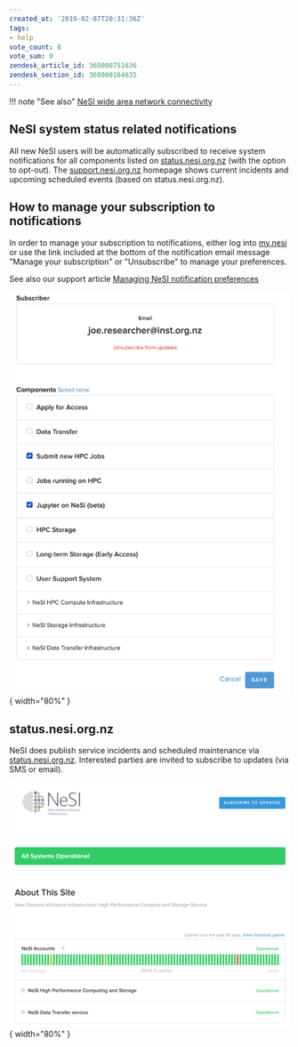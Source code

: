 ```yaml
---
created_at: '2019-02-07T20:31:36Z'
tags:
- help
vote_count: 0
vote_sum: 0
zendesk_article_id: 360000751636
zendesk_section_id: 360000164635
---
```


!!! note "See also"
    [NeSI wide area network connectivity](../../Getting_Started/Getting_Help/NeSI_wide_area_network_connectivity.md)

## NeSI system status related notifications

All new NeSI users will be automatically subscribed to receive system notifications for all components listed on [status.nesi.org.nz](https://status.nesi.org.nz) (with the option to
opt-out).
The [support.nesi.org.nz](https://support.nesi.org.nz) homepage shows current incidents and upcoming scheduled events (based on status.nesi.org.nz).

## How to manage your subscription to notifications

In order to manage your subscription to notifications, either log into [my.nesi](https://my.nesi.org.nz/account/preference) or use the link included at the bottom of the notification email message "Manage your subscription" or "Unsubscribe" to manage your preferences.

See also our support article [Managing NeSI notification preferences](../../Getting_Started/my-nesi-org-nz/Managing_notification_preferences.md)

![mceclip0.png](../../../assets/images/System_status.png){ width="80%" }

## status.nesi.org.nz

NeSI does publish service incidents and scheduled maintenance via [status.nesi.org.nz](https://status.nesi.org.nz).
Interested parties are invited to subscribe to updates (via SMS or email).

![system status](../../../assets/images/System_status_0.png){ width="80%" }
